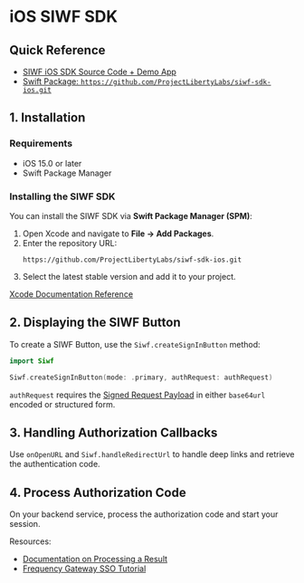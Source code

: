 # iOS SIWF SDK

## Quick Reference

- [SIWF iOS SDK Source Code + Demo App](https://github.com/ProjectLibertyLabs/siwf-sdk-ios)
- [Swift Package: `https://github.com/ProjectLibertyLabs/siwf-sdk-ios.git`](https://swiftpackageindex.com/ProjectLibertyLabs/siwf-sdk-ios)

## 1. Installation

### Requirements
- iOS 15.0 or later
- Swift Package Manager

### Installing the SIWF SDK
You can install the SIWF SDK via **Swift Package Manager (SPM)**:

1. Open Xcode and navigate to **File → Add Packages**.
2. Enter the repository URL:
   ```
   https://github.com/ProjectLibertyLabs/siwf-sdk-ios.git
   ```
3. Select the latest stable version and add it to your project.

[Xcode Documentation Reference](https://developer.apple.com/documentation/xcode/adding-package-dependencies-to-your-app)

## 2. Displaying the SIWF Button

To create a SIWF Button, use the `Siwf.createSignInButton` method:

```swift
import Siwf

Siwf.createSignInButton(mode: .primary, authRequest: authRequest)
```

`authRequest` requires the [Signed Request Payload](../Actions/Start.html#step-1-generate-the-signed-request-payload) in either `base64url` encoded or structured form.

## 3. Handling Authorization Callbacks

Use `onOpenURL` and `Siwf.handleRedirectUrl` to handle deep links and retrieve the authentication code.

## 4. Process Authorization Code

On your backend service, process the authorization code and start your session.

Resources:
- [Documentation on Processing a Result](../Actions/Response.html)
- [Frequency Gateway SSO Tutorial](https://projectlibertylabs.github.io/gateway/GettingStarted/SSO.html)
